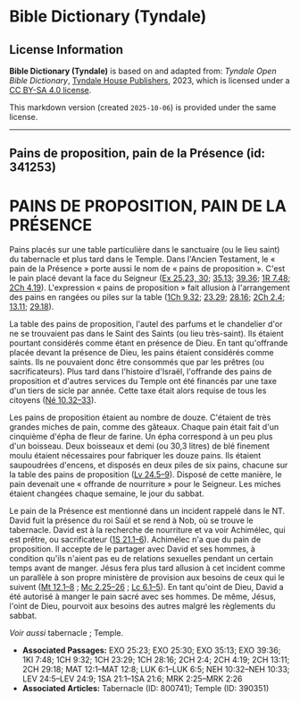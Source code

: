 # Bible Dictionary (Tyndale)

## License Information

**Bible Dictionary (Tyndale)** is based on and adapted from: _Tyndale Open Bible Dictionary_, [Tyndale House Publishers](https://tyndaleopenresources.com/), 2023, which is licensed under a [CC BY-SA 4.0 license](https://creativecommons.org/licenses/by-sa/4.0/legalcode.en).

This markdown version (created `2025-10-06`) is provided under the same license.



--------------------------------

## Pains de proposition, pain de la Présence (id: 341253)

PAINS DE PROPOSITION, PAIN DE LA PRÉSENCE
=========================================

Pains placés sur une table particulière dans le sanctuaire (ou le lieu saint) du tabernacle et plus tard dans le Temple. Dans l'Ancien Testament, le « pain de la Présence » porte aussi le nom de « pains de proposition ». C'est le pain placé devant la face du Seigneur ([Ex 25\.23, 30](https://ref.ly/Exod25:23,Exod25:30); [35\.13](https://ref.ly/Exod35:13); [39\.36](https://ref.ly/Exod39:36); [1R 7\.48](https://ref.ly/1Kgs7:48); [2Ch 4\.19](https://ref.ly/2Chr4:19)). L'expression « pains de proposition » fait allusion à l'arrangement des pains en rangées ou piles sur la table ([1Ch 9\.32](https://ref.ly/1Chr9:32); [23\.29](https://ref.ly/1Chr23:29); [28\.16](https://ref.ly/1Chr28:16); [2Ch 2\.4](https://ref.ly/2Chr2:4); [13\.11](https://ref.ly/2Chr13:11); [29\.18](https://ref.ly/2Chr29:18)).

La table des pains de proposition, l'autel des parfums et le chandelier d'or ne se trouvaient pas dans le Saint des Saints (ou lieu très\-saint). Ils étaient pourtant considérés comme étant en présence de Dieu. En tant qu'offrande placée devant la présence de Dieu, les pains étaient considérés comme saints. Ils ne pouvaient donc être consommés que par les prêtres (ou sacrificateurs). Plus tard dans l'histoire d'Israël, l'offrande des pains de proposition et d'autres services du Temple ont été financés par une taxe d'un tiers de sicle par année. Cette taxe était alors requise de tous les citoyens ([Né 10\.32–33](https://ref.ly/Neh10:32-Neh10:33)).

Les pains de proposition étaient au nombre de douze. C'étaient de très grandes miches de pain, comme des gâteaux. Chaque pain était fait d'un cinquième d'épha de fleur de farine. Un épha correspond à un peu plus d'un boisseau. Deux boisseaux et demi (ou 30,3 litres) de blé finement moulu étaient nécessaires pour fabriquer les douze pains. Ils étaient saupoudrées d'encens, et disposés en deux piles de six pains, chacune sur la table des pains de proposition ([Lv 24\.5–9](https://ref.ly/Lev24:5-Lev24:9)). Disposé de cette manière, le pain devenait une « offrande de nourriture » pour le Seigneur. Les miches étaient changées chaque semaine, le jour du sabbat.

Le pain de la Présence est mentionné dans un incident rappelé dans le NT. David fuit la présence du roi Saül et se rend à Nob, où se trouve le tabernacle. David est à la recherche de nourriture et va voir Achimélec, qui est prêtre, ou sacrificateur ([1S 21\.1–6](https://ref.ly/1Sam21:1-1Sam21:6)). Achimélec n'a que du pain de proposition. Il accepte de le partager avec David et ses hommes, à condition qu'ils n'aient pas eu de relations sexuelles pendant un certain temps avant de manger. Jésus fera plus tard allusion à cet incident comme un parallèle à son propre ministère de provision aux besoins de ceux qui le suivent ([Mt 12\.1–8](https://ref.ly/Matt12:1-Matt12:8) ; [Mc 2\.25–26](https://ref.ly/Mark2:25-Mark2:26) ; [Lc 6\.1–5](https://ref.ly/Luke6:1-Luke6:5)). En tant qu'oint de Dieu, David a été autorisé à manger le pain sacré avec ses hommes. De même, Jésus, l'oint de Dieu, pourvoit aux besoins des autres malgré les règlements du sabbat.

*Voir aussi* tabernacle ; Temple.

* **Associated Passages:** EXO 25:23; EXO 25:30; EXO 35:13; EXO 39:36; 1KI 7:48; 1CH 9:32; 1CH 23:29; 1CH 28:16; 2CH 2:4; 2CH 4:19; 2CH 13:11; 2CH 29:18; MAT 12:1–MAT 12:8; LUK 6:1–LUK 6:5; NEH 10:32–NEH 10:33; LEV 24:5–LEV 24:9; 1SA 21:1–1SA 21:6; MRK 2:25–MRK 2:26
* **Associated Articles:** Tabernacle (ID: 800741); Temple (ID: 390351)

